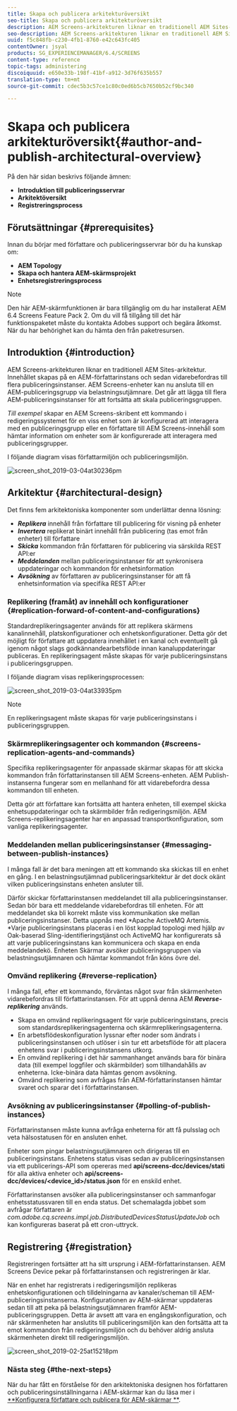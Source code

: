 ```yaml
---
title: Skapa och publicera arkitekturöversikt
seo-title: Skapa och publicera arkitekturöversikt
description: AEM Screens-arkitekturen liknar en traditionell AEM Sites-arkitektur. Innehållet skapas på en AEM-författarinstans och sedan vidarebefordras till flera publiceringsinstanser. Följ den här sidan om du vill veta mer om författare och publicera en översikt över arkitekturen.
seo-description: AEM Screens-arkitekturen liknar en traditionell AEM Sites-arkitektur. Innehållet skapas på en AEM-författarinstans och sedan vidarebefordras till flera publiceringsinstanser. Följ den här sidan om du vill veta mer om författare och publicera en översikt över arkitekturen.
uuid: f5c848fb-c230-4fb1-8760-e42c643fc405
contentOwner: jsyal
products: SG_EXPERIENCEMANAGER/6.4/SCREENS
content-type: reference
topic-tags: administering
discoiquuid: e650e33b-198f-41bf-a912-3d76f635b557
translation-type: tm+mt
source-git-commit: cdec5b3c57ce1c80c0ed6b5cb7650b52cf9bc340

---
```



# Skapa och publicera arkitekturöversikt{#author-and-publish-architectural-overview}

På den här sidan beskrivs följande ämnen:

* **Introduktion till publiceringsservrar**
* **Arkitektöversikt**
* **Registreringsprocess**

## Förutsättningar {#prerequisites}

Innan du börjar med författare och publiceringsservrar bör du ha kunskap om:

* **AEM Topology**
* **Skapa och hantera AEM-skärmsprojekt**
* **Enhetsregistreringsprocess**

>[!NOTE]
>
>Den här AEM-skärmfunktionen är bara tillgänglig om du har installerat AEM 6.4 Screens Feature Pack 2. Om du vill få tillgång till det här funktionspaketet måste du kontakta Adobes support och begära åtkomst. När du har behörighet kan du hämta den från paketresursen.

## Introduktion {#introduction}

AEM Screens-arkitekturen liknar en traditionell AEM Sites-arkitektur. Innehållet skapas på en AEM-författarinstans och sedan vidarebefordras till flera publiceringsinstanser. AEM Screens-enheter kan nu ansluta till en AEM-publiceringsgrupp via belastningsutjämnare. Det går att lägga till flera AEM-publiceringsinstanser för att fortsätta att skala publiceringsgruppen.

*Till exempel* skapar en AEM Screens-skribent ett kommando i redigeringssystemet för en viss enhet som är konfigurerad att interagera med en publiceringsgrupp eller en författare till AEM Screens-innehåll som hämtar information om enheter som är konfigurerade att interagera med publiceringsgrupper.

I följande diagram visas författarmiljön och publiceringsmiljön.

![screen_shot_2019-03-04at30236pm](assets/screen_shot_2019-03-04at30236pm.png)

## Arkitektur {#architectural-design}

Det finns fem arkitektoniska komponenter som underlättar denna lösning:

* ***Replikera*** innehåll från författare till publicering för visning på enheter
* ***Invertera*** replikerat binärt innehåll från publicering (tas emot från enheter) till författare
* ***Skicka*** kommandon från författaren för publicering via särskilda REST API:er
* ***Meddelanden*** mellan publiceringsinstanser för att synkronisera uppdateringar och kommandon för enhetsinformation
* ***Avsökning*** av författaren av publiceringsinstanser för att få enhetsinformation via specifika REST API:er

### Replikering (framåt) av innehåll och konfigurationer {#replication-forward-of-content-and-configurations}

Standardreplikeringsagenter används för att replikera skärmens kanalinnehåll, platskonfigurationer och enhetskonfigurationer. Detta gör det möjligt för författare att uppdatera innehållet i en kanal och eventuellt gå igenom något slags godkännandearbetsflöde innan kanaluppdateringar publiceras. En replikeringsagent måste skapas för varje publiceringsinstans i publiceringsgruppen.

I följande diagram visas replikeringsprocessen:

![screen_shot_2019-03-04at33935pm](assets/screen_shot_2019-03-04at33935pm.png)

>[!NOTE]
>
>En replikeringsagent måste skapas för varje publiceringsinstans i publiceringsgruppen.

### Skärmreplikeringsagenter och kommandon {#screens-replication-agents-and-commands}

Specifika replikeringsagenter för anpassade skärmar skapas för att skicka kommandon från författarinstansen till AEM Screens-enheten. AEM Publish-instanserna fungerar som en mellanhand för att vidarebefordra dessa kommandon till enheten.

Detta gör att författare kan fortsätta att hantera enheten, till exempel skicka enhetsuppdateringar och ta skärmbilder från redigeringsmiljön. AEM Screens-replikeringsagenter har en anpassad transportkonfiguration, som vanliga replikeringsagenter.

### Meddelanden mellan publiceringsinstanser {#messaging-between-publish-instances}

I många fall är det bara meningen att ett kommando ska skickas till en enhet en gång. I en belastningsutjämnad publiceringsarkitektur är det dock okänt vilken publiceringsinstans enheten ansluter till.

Därför skickar författarinstansen meddelandet till alla publiceringsinstanser. Sedan bör bara ett meddelande vidarebefordras till enheten. För att meddelandet ska bli korrekt måste viss kommunikation ske mellan publiceringsinstanser. Detta uppnås med *Apache ActiveMQ Artemis. *Varje publiceringsinstans placeras i en löst kopplad topologi med hjälp av Oak-baserad Sling-identifieringstjänst och ActiveMQ har konfigurerats så att varje publiceringsinstans kan kommunicera och skapa en enda meddelandekö. Enheten Skärmar avsöker publiceringsgruppen via belastningsutjämnaren och hämtar kommandot från köns övre del.

### Omvänd replikering {#reverse-replication}

I många fall, efter ett kommando, förväntas något svar från skärmenheten vidarebefordras till författarinstansen. För att uppnå denna AEM ***Reverse-replikering*** används.

* Skapa en omvänd replikeringsagent för varje publiceringsinstans, precis som standardsreplikeringsagenterna och skärmreplikeringsagenterna.
* En arbetsflödeskonfiguration lyssnar efter noder som ändrats i publiceringsinstansen och utlöser i sin tur ett arbetsflöde för att placera enhetens svar i publiceringsinstansens utkorg.
* En omvänd replikering i det här sammanhanget används bara för binära data (till exempel loggfiler och skärmbilder) som tillhandahålls av enheterna. Icke-binära data hämtas genom avsökning.
* Omvänd replikering som avfrågas från AEM-författarinstansen hämtar svaret och sparar det i författarinstansen.

### Avsökning av publiceringsinstanser {#polling-of-publish-instances}

Författarinstansen måste kunna avfråga enheterna för att få pulsslag och veta hälsostatusen för en ansluten enhet.

Enheter som pingar belastningsutjämnaren och dirigeras till en publiceringsinstans. Enhetens status visas sedan av publiceringsinstansen via ett publicerings-API som opereras med **api/screens-dcc/devices/stati** för alla aktiva enheter och **api/screens-dcc/devices/&lt;device_id>/status.json** för en enskild enhet.

Författarinstansen avsöker alla publiceringsinstanser och sammanfogar enhetsstatussvaren till en enda status. Det schemalagda jobbet som avfrågar författaren är *com.adobe.cq.screens.impl.job.DistributedDevicesStatusUpdateJob* och kan konfigureras baserat på ett cron-uttryck.

## Registrering {#registration}

Registreringen fortsätter att ha sitt ursprung i AEM-författarinstansen. AEM Screens Device pekar på författarinstansen och registreringen är klar.

När en enhet har registrerats i redigeringsmiljön replikeras enhetskonfigurationen och tilldelningarna av kanaler/scheman till AEM-publiceringsinstanserna. Konfigurationen av AEM-skärmar uppdateras sedan till att peka på belastningsutjämnaren framför AEM-publiceringsgruppen. Detta är avsett att vara en engångskonfiguration, och när skärmenheten har anslutits till publiceringsmiljön kan den fortsätta att ta emot kommandon från redigeringsmiljön och du behöver aldrig ansluta skärmenheten direkt till redigeringsmiljön.

![screen_shot_2019-02-25at15218pm](assets/screen_shot_2019-02-25at15218pm.png)

### Nästa steg {#the-next-steps}

När du har fått en förståelse för den arkitektoniska designen hos författaren och publiceringsinställningarna i AEM-skärmar kan du läsa mer i [**Konfigurera författare och publicera för AEM-skärmar **](author-and-publish.md).
